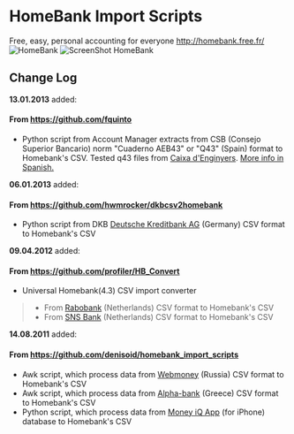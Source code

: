 # HomeBank Import Scripts #
Free, easy, personal accounting for everyone <http://homebank.free.fr/>
![HomeBank](http://homebank.free.fr/images/web_title.png "Logo HomeBank")
![ScreenShot HomeBank](http://homebank.free.fr/images/homebank_all.jpg "ScreenShot HomeBank")

## Change Log ##
**13.01.2013** added:
#### From <https://github.com/fquinto> ####
* Python script from Account Manager extracts from CSB (Consejo Superior Bancario) norm "Cuaderno AEB43" or "Q43" (Spain) format to Homebank's CSV. Tested q43 files from [Caixa d'Enginyers](https://www.caixa-enginyers.com). [More info in Spanish.](http://www.tesoreria.com/oldweb/index.php?option=com_content&view=article&id=128:la-norma-43-del-consejo-superior-bancario-csb&catid=59:normativa-nacional-e-internacional&Itemid=90)

**06.01.2013** added:
#### From <https://github.com/hwmrocker/dkbcsv2homebank> ####
* Python script from DKB [Deutsche Kreditbank AG](https://www.dkb.de/) (Germany) CSV format to Homebank's CSV

**09.04.2012** added:
#### From <https://github.com/profiler/HB_Convert> ####
* Universal Homebank(4.3) CSV import converter
> * From [Rabobank](https://www.rabobank.com) (Netherlands) CSV format to Homebank's CSV
> * From [SNS Bank](https://www.snsbank.nl) (Netherlands) CSV format to Homebank's CSV

**14.08.2011** added:
#### From <https://github.com/denisoid/homebank_import_scripts> ####
* Awk script, which process data from [Webmoney](http://www.wmtransfer.com/) (Russia) CSV format to Homebank's CSV
* Awk script, which process data from [Alpha-bank](http://www.alpha.gr) (Greece) CSV format to Homebank's CSV
* Python script, which process data from [Money iQ App](https://itunes.apple.com/us/app/money-iq/id401136940?mt=8) (for iPhone) database to Homebank's CSV

